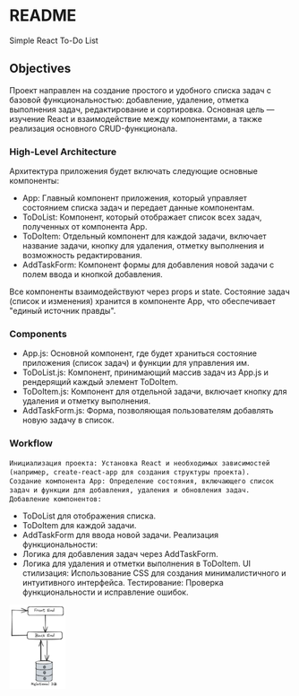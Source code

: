 # README #
Simple React To-Do List
## Objectives

Проект направлен на создание простого и удобного списка задач с базовой функциональностью: добавление, удаление, отметка выполнения задач, редактирование и сортировка. Основная цель — изучение React и взаимодействие между компонентами, а также реализация основного CRUD-функционала.
### High-Level Architecture

Архитектура приложения будет включать следующие основные компоненты:

- App: Главный компонент приложения, который управляет состоянием списка задач и передает данные компонентам.
- ToDoList: Компонент, который отображает список всех задач, полученных от компонента App.
- ToDoItem: Отдельный компонент для каждой задачи, включает название задачи, кнопку для удаления, отметку выполнения и возможность редактирования.
- AddTaskForm: Компонент формы для добавления новой задачи с полем ввода и кнопкой добавления.

Все компоненты взаимодействуют через props и state. Состояние задач (список и изменения) хранится в компоненте App, что обеспечивает "единый источник правды".
### Components

- App.js: Основной компонент, где будет храниться состояние приложения (список задач) и функции для управления им.
- ToDoList.js: Компонент, принимающий массив задач из App.js и рендерящий каждый элемент ToDoItem.
- ToDoItem.js: Компонент для отдельной задачи, включает кнопку для удаления и отметку выполнения.
- AddTaskForm.js: Форма, позволяющая пользователям добавлять новую задачу в список.

### Workflow

    Инициализация проекта: Установка React и необходимых зависимостей (например, create-react-app для создания структуры проекта).
    Создание компонента App: Определение состояния, включающего список задач и функции для добавления, удаления и обновления задач.
    Добавление компонентов:
- ToDoList для отображения списка.
- ToDoItem для каждой задачи.
- AddTaskForm для ввода новой задачи.
    Реализация функциональности:
- Логика для добавления задач через AddTaskForm.
- Логика для удаления и отметки выполнения в ToDoItem.
    UI стилизация: Использование CSS для создания минималистичного и интуитивного интерфейса.
    Тестирование: Проверка функциональности и исправление ошибок.

<img src="img/HL_Arhitecture.excalidraw.png" alt="name" width="100" height="150">
